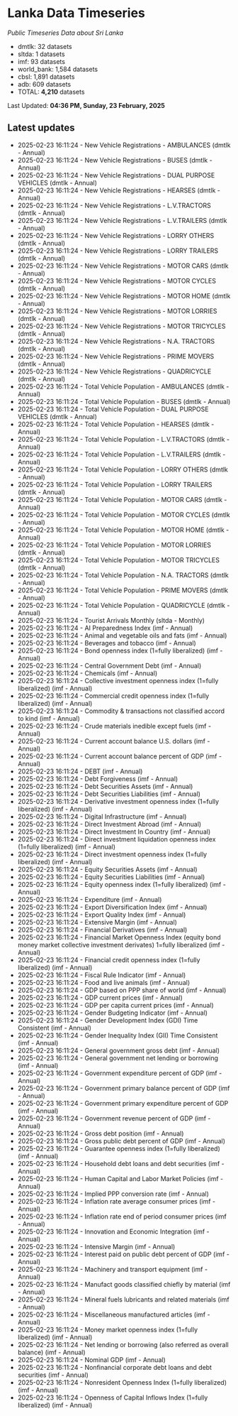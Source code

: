 # Lanka Data Timeseries
*Public Timeseries Data about Sri Lanka*

* dmtlk: 32 datasets
* sltda: 1 datasets
* imf: 93 datasets
* world_bank: 1,584 datasets
* cbsl: 1,891 datasets
* adb: 609 datasets
* TOTAL: **4,210** datasets

Last Updated: **04:36 PM, Sunday, 23 February, 2025**

## Latest updates

* 2025-02-23 16:11:24 - New Vehicle Registrations - AMBULANCES (dmtlk - Annual)
* 2025-02-23 16:11:24 - New Vehicle Registrations - BUSES (dmtlk - Annual)
* 2025-02-23 16:11:24 - New Vehicle Registrations - DUAL PURPOSE VEHICLES (dmtlk - Annual)
* 2025-02-23 16:11:24 - New Vehicle Registrations - HEARSES (dmtlk - Annual)
* 2025-02-23 16:11:24 - New Vehicle Registrations - L.V.TRACTORS (dmtlk - Annual)
* 2025-02-23 16:11:24 - New Vehicle Registrations - L.V.TRAILERS (dmtlk - Annual)
* 2025-02-23 16:11:24 - New Vehicle Registrations - LORRY OTHERS (dmtlk - Annual)
* 2025-02-23 16:11:24 - New Vehicle Registrations - LORRY TRAILERS (dmtlk - Annual)
* 2025-02-23 16:11:24 - New Vehicle Registrations - MOTOR CARS (dmtlk - Annual)
* 2025-02-23 16:11:24 - New Vehicle Registrations - MOTOR CYCLES (dmtlk - Annual)
* 2025-02-23 16:11:24 - New Vehicle Registrations - MOTOR HOME (dmtlk - Annual)
* 2025-02-23 16:11:24 - New Vehicle Registrations - MOTOR LORRIES (dmtlk - Annual)
* 2025-02-23 16:11:24 - New Vehicle Registrations - MOTOR TRICYCLES (dmtlk - Annual)
* 2025-02-23 16:11:24 - New Vehicle Registrations - N.A. TRACTORS (dmtlk - Annual)
* 2025-02-23 16:11:24 - New Vehicle Registrations - PRIME MOVERS (dmtlk - Annual)
* 2025-02-23 16:11:24 - New Vehicle Registrations - QUADRICYCLE (dmtlk - Annual)
* 2025-02-23 16:11:24 - Total Vehicle Population - AMBULANCES (dmtlk - Annual)
* 2025-02-23 16:11:24 - Total Vehicle Population - BUSES (dmtlk - Annual)
* 2025-02-23 16:11:24 - Total Vehicle Population - DUAL PURPOSE VEHICLES (dmtlk - Annual)
* 2025-02-23 16:11:24 - Total Vehicle Population - HEARSES (dmtlk - Annual)
* 2025-02-23 16:11:24 - Total Vehicle Population - L.V.TRACTORS (dmtlk - Annual)
* 2025-02-23 16:11:24 - Total Vehicle Population - L.V.TRAILERS (dmtlk - Annual)
* 2025-02-23 16:11:24 - Total Vehicle Population - LORRY OTHERS (dmtlk - Annual)
* 2025-02-23 16:11:24 - Total Vehicle Population - LORRY TRAILERS (dmtlk - Annual)
* 2025-02-23 16:11:24 - Total Vehicle Population - MOTOR CARS (dmtlk - Annual)
* 2025-02-23 16:11:24 - Total Vehicle Population - MOTOR CYCLES (dmtlk - Annual)
* 2025-02-23 16:11:24 - Total Vehicle Population - MOTOR HOME (dmtlk - Annual)
* 2025-02-23 16:11:24 - Total Vehicle Population - MOTOR LORRIES (dmtlk - Annual)
* 2025-02-23 16:11:24 - Total Vehicle Population - MOTOR TRICYCLES (dmtlk - Annual)
* 2025-02-23 16:11:24 - Total Vehicle Population - N.A. TRACTORS (dmtlk - Annual)
* 2025-02-23 16:11:24 - Total Vehicle Population - PRIME MOVERS (dmtlk - Annual)
* 2025-02-23 16:11:24 - Total Vehicle Population - QUADRICYCLE (dmtlk - Annual)
* 2025-02-23 16:11:24 - Tourist Arrivals Monthly (sltda - Monthly)
* 2025-02-23 16:11:24 - AI Preparedness Index (imf - Annual)
* 2025-02-23 16:11:24 - Animal and vegetable oils and fats (imf - Annual)
* 2025-02-23 16:11:24 - Beverages and tobacco (imf - Annual)
* 2025-02-23 16:11:24 - Bond openness index (1=fully liberalized) (imf - Annual)
* 2025-02-23 16:11:24 - Central Government Debt (imf - Annual)
* 2025-02-23 16:11:24 - Chemicals (imf - Annual)
* 2025-02-23 16:11:24 - Collective investment openness index (1=fully liberalized) (imf - Annual)
* 2025-02-23 16:11:24 - Commercial credit openness index (1=fully liberalized) (imf - Annual)
* 2025-02-23 16:11:24 - Commodity & transactions not classified accord to kind (imf - Annual)
* 2025-02-23 16:11:24 - Crude materials inedible except fuels (imf - Annual)
* 2025-02-23 16:11:24 - Current account balance U.S. dollars (imf - Annual)
* 2025-02-23 16:11:24 - Current account balance percent of GDP (imf - Annual)
* 2025-02-23 16:11:24 - DEBT (imf - Annual)
* 2025-02-23 16:11:24 - Debt Forgiveness (imf - Annual)
* 2025-02-23 16:11:24 - Debt Securities Assets (imf - Annual)
* 2025-02-23 16:11:24 - Debt Securities Liabilities (imf - Annual)
* 2025-02-23 16:11:24 - Derivative investment openness index (1=fully liberalized) (imf - Annual)
* 2025-02-23 16:11:24 - Digital Infrastructure (imf - Annual)
* 2025-02-23 16:11:24 - Direct Investment Abroad (imf - Annual)
* 2025-02-23 16:11:24 - Direct Investment In Country (imf - Annual)
* 2025-02-23 16:11:24 - Direct investment liquidation openness index (1=fully liberalized) (imf - Annual)
* 2025-02-23 16:11:24 - Direct investment openness index (1=fully liberalized) (imf - Annual)
* 2025-02-23 16:11:24 - Equity Securities Assets (imf - Annual)
* 2025-02-23 16:11:24 - Equity Securities Liabilities (imf - Annual)
* 2025-02-23 16:11:24 - Equity openness index (1=fully liberalized) (imf - Annual)
* 2025-02-23 16:11:24 - Expenditure (imf - Annual)
* 2025-02-23 16:11:24 - Export Diversification Index (imf - Annual)
* 2025-02-23 16:11:24 - Export Quality Index (imf - Annual)
* 2025-02-23 16:11:24 - Extensive Margin (imf - Annual)
* 2025-02-23 16:11:24 - Financial Derivatives (imf - Annual)
* 2025-02-23 16:11:24 - Financial Market Openness Index (equity bond money market collective investment derivates) 1=fully liberalized (imf - Annual)
* 2025-02-23 16:11:24 - Financial credit openness index (1=fully liberalized) (imf - Annual)
* 2025-02-23 16:11:24 - Fiscal Rule Indicator (imf - Annual)
* 2025-02-23 16:11:24 - Food and live animals (imf - Annual)
* 2025-02-23 16:11:24 - GDP based on PPP share of world (imf - Annual)
* 2025-02-23 16:11:24 - GDP current prices (imf - Annual)
* 2025-02-23 16:11:24 - GDP per capita current prices (imf - Annual)
* 2025-02-23 16:11:24 - Gender Budgeting Indicator (imf - Annual)
* 2025-02-23 16:11:24 - Gender Development Index (GDI) Time Consistent (imf - Annual)
* 2025-02-23 16:11:24 - Gender Inequality Index (GII) Time Consistent (imf - Annual)
* 2025-02-23 16:11:24 - General government gross debt (imf - Annual)
* 2025-02-23 16:11:24 - General government net lending or borrowing (imf - Annual)
* 2025-02-23 16:11:24 - Government expenditure percent of GDP (imf - Annual)
* 2025-02-23 16:11:24 - Government primary balance percent of GDP (imf - Annual)
* 2025-02-23 16:11:24 - Government primary expenditure percent of GDP (imf - Annual)
* 2025-02-23 16:11:24 - Government revenue percent of GDP (imf - Annual)
* 2025-02-23 16:11:24 - Gross debt position (imf - Annual)
* 2025-02-23 16:11:24 - Gross public debt percent of GDP (imf - Annual)
* 2025-02-23 16:11:24 - Guarantee openness index (1=fully liberalized) (imf - Annual)
* 2025-02-23 16:11:24 - Household debt loans and debt securities (imf - Annual)
* 2025-02-23 16:11:24 - Human Capital and Labor Market Policies (imf - Annual)
* 2025-02-23 16:11:24 - Implied PPP conversion rate (imf - Annual)
* 2025-02-23 16:11:24 - Inflation rate average consumer prices (imf - Annual)
* 2025-02-23 16:11:24 - Inflation rate end of period consumer prices (imf - Annual)
* 2025-02-23 16:11:24 - Innovation and Economic Integration (imf - Annual)
* 2025-02-23 16:11:24 - Intensive Margin (imf - Annual)
* 2025-02-23 16:11:24 - Interest paid on public debt percent of GDP (imf - Annual)
* 2025-02-23 16:11:24 - Machinery and transport equipment (imf - Annual)
* 2025-02-23 16:11:24 - Manufact goods classified chiefly by material (imf - Annual)
* 2025-02-23 16:11:24 - Mineral fuels lubricants and related materials (imf - Annual)
* 2025-02-23 16:11:24 - Miscellaneous manufactured articles (imf - Annual)
* 2025-02-23 16:11:24 - Money market openness index (1=fully liberalized) (imf - Annual)
* 2025-02-23 16:11:24 - Net lending or borrowing (also referred as overall balance) (imf - Annual)
* 2025-02-23 16:11:24 - Nominal GDP (imf - Annual)
* 2025-02-23 16:11:24 - Nonfinancial corporate debt loans and debt securities (imf - Annual)
* 2025-02-23 16:11:24 - Nonresident Openness Index (1=fully liberalized) (imf - Annual)
* 2025-02-23 16:11:24 - Openness of Capital Inflows Index (1=fully liberalized) (imf - Annual)